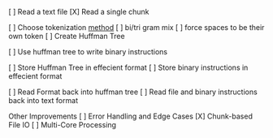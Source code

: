 [ ] Read a text file 
    [X] Read a single chunk

[ ] Choose tokenization [method](https://chatgpt.com/c/66fc0932-4478-8005-9adc-1f6f0a7a17a1)
    [ ] bi/tri gram mix
    [ ] force spaces to be their own token
[ ] Create Huffman Tree

[ ] Use huffman tree to write binary instructions

[ ] Store Huffman Tree in effecient format
[ ] Store binary instructions in effecient format 

[ ] Read Format back into huffman tree
[ ] Read file and binary instructions back into text format

Other Improvements
[ ] Error Handling and Edge Cases
[X] Chunk-based File IO
[ ] Multi-Core Processing